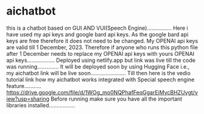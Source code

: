 # aichatbot
this is a chatbot based on GUI AND VUI(Speech Engine)................
Here i have used my api keys and google bard api keys. As the google bard api keys are free therefore it does not need to be changed. My OPENAI api keys are valid till 1 December, 2023. Therefore if anyone who runs this python file after 1 December needs to replace my OPENAI api keys with yours OPENAI api keys..................
Deployed using netlify.app but link was live till the code was running..............
It will be deployed soon by using Hugging Face i.e., my aichatbot link will be live soon.......................
Till then here is the vedio tutorial link how my aichatbot works integrated with Special speech engine feature...........
https://drive.google.com/file/d/1WOg_mo0NQPhafFeqGgarEiMycBHZUvgt/view?usp=sharing
Before running make sure you have all the important libraries installed.................

